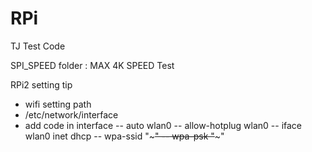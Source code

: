 # RPi
TJ Test Code

SPI_SPEED folder 
	: MAX 4K SPEED Test

RPi2 setting tip
  - wifi setting path
  - /etc/network/interface
  - add code in interface
    -- auto wlan0
    -- allow-hotplug wlan0
    -- iface wlan0 inet dhcp
    -- wpa-ssid "~~~"
    -- wpa-psk "~~~"
